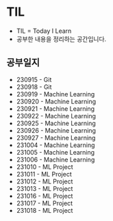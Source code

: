 # TIL

- TIL = Today I Learn
- 공부한 내용을 정리하는 공간입니다.

## 공부일지

- 230915 - Git
- 230918 - Git
- 230919 - Machine Learning
- 230920 - Machine Learning
- 230921 - Machine Learning
- 230922 - Machine Learning
- 230925 - Machine Learning
- 230926 - Machine Learning
- 230927 - Machine Learning
- 231004 - Machine Learning
- 231005 - Machine Learning
- 231006 - Machine Learning
- 231010 - ML Project
- 231011 - ML Project
- 231012 - ML Project
- 231013 - ML Project
- 231016 - ML Project
- 231017 - ML Project
- 231018 - ML Project
